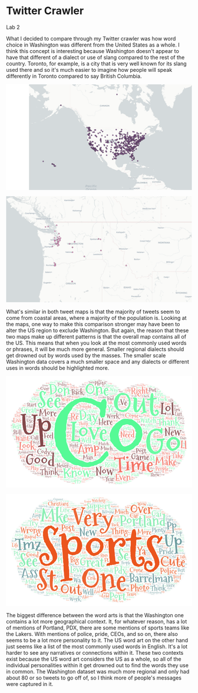 # Twitter Crawler
Lab 2

What I decided to compare through my Twitter crawler was how word choice in Washington was different from the United States as a whole. I think this concept is interesting because Washington doesn't appear to have that different of a dialect or use of slang compared to the rest of the country. Toronto, for example, is a city that is very well known for its slang used there and so it's much easier to imagine how people will speak differently in Toronto compared to say British Columbia. 

![US Tweets](img/geotweets-map.png?raw=true)

![Washington Tweets](img/washingtontweets-map.png?raw=true)

What's similar in both tweet maps is that the majority of tweets seem to come from coastal areas, where a majority of the population is. Looking at the maps, one way to make this comparison stronger may have been to alter the US region to exclude Washington. But again, the reason that these two maps make up different patterns is that the overall map contains all of the US. This means that when you look at the most commonly used words or phrases, it will be much more general. Smaller regional dialects should get drowned out by words used by the masses. The smaller scale Washington data covers a much smaller space and any dialects or different uses in words should be highlighted more.

![US Word Art](img/geowordart.png?raw=true)

![Washington Word Art](img/Washingtonwordart.png?raw=true)

The biggest difference between the word arts is that the Washington one contains a lot more geographical context. It, for whatever reason, has a lot of mentions of Portland, PDX, there are some mentions of sports teams like the Lakers. With mentions of police, pride, CEOs, and so on, there also seems to be a lot more personality to it. The US word art on the other hand just seems like a list of the most commonly used words in English. It's a lot harder to see any narratives or connections within it. These two contexts exist because the US word art considers the US as a whole, so all of the individual personalities within it get drowned out to find the words they use in common. The Washington dataset was much more regional and only had about 80 or so tweets to go off of, so I think more of people's messages were captured in it.

